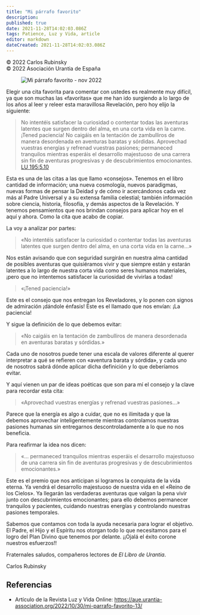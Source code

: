 ```yaml
---
title: "Mi párrafo favorito"
description: 
published: true
date: 2021-11-28T14:02:03.086Z
tags: Patience, Luz y Vida, article
editor: markdown
dateCreated: 2021-11-28T14:02:03.086Z
---
```


<p class="v-card v-sheet theme--light grey lighten-3 px-2">© 2022 Carlos Rubinsky<br>© 2022 Asociación Urantia de España</p>

<figure id="Figure_1" class="image urantiapedia">
<img src="../../../output/wikijs/image/article/Luz_y_Vida/LyV_2022_11/Mi-parrafo-favorito-nov-22.jpg" alt="Mi párrafo favorito - nov 2022">
</figure>

Elegir una cita favorita para comentar con ustedes es realmente muy difícil, ya que son muchas las «favoritas» que me han ido surgiendo a lo largo de los años al leer y releer esta maravillosa Revelación, pero hoy elijo la siguiente:

> No intentéis satisfacer la curiosidad o contentar todas las aventuras latentes que surgen dentro del alma, en una corta vida en la carne. ¡Tened paciencia! No caigáis en la tentación de zambulliros de manera desordenada en aventuras baratas y sórdidas. Aprovechad vuestras energías y refrenad vuestras pasiones; permaneced tranquilos mientras esperáis el desarrollo majestuoso de una carrera sin fin de aventuras progresivas y de descubrimientos emocionantes. [LU 195:5.10](/es/The_Urantia_Book/195#p5_10)

Esta es una de las citas a las que llamo «consejos». Tenemos en el libro cantidad de información; una nueva cosmología, nuevos paradigmas, nuevas formas de pensar la Deidad y de cómo ir acercándonos cada vez más al Padre Universal y a su extensa familia celestial; también información sobre ciencia, historia, filosofía, y demás aspectos de la Revelación. Y tenemos pensamientos que nos brindan consejos para aplicar hoy en el aquí y ahora. Como la cita que acabo de copiar.

La voy a analizar por partes:

> «No intentéis satisfacer la curiosidad o contentar todas las aventuras latentes que surgen dentro del alma, en una corta vida en la carne…»

Nos están avisando que con seguridad surgirán en nuestra alma cantidad de posibles aventuras que quisiéramos vivir y que siempre están y estarán latentes a lo largo de nuestra corta vida como seres humanos materiales, ¡pero que no intentemos satisfacer la curiosidad de vivirlas a todas!

> «¡Tened paciencia!»

Este es el consejo que nos entregan los Reveladores, y lo ponen con signos de admiración ¡dándole énfasis! Este es el llamado que nos envían: ¡La paciencia!

Y sigue la definición de lo que debemos evitar:

> «No caigáis en la tentación de zambulliros de manera desordenada en aventuras baratas y sórdidas.»

Cada uno de nosotros puede tener una escala de valores diferente al querer interpretar a qué se refieren con «aventura barata y sórdida», y cada uno de nosotros sabrá dónde aplicar dicha definición y lo que deberíamos evitar.

Y aquí vienen un par de ideas poéticas que son para mí el consejo y la clave para recordar esta cita:

> «Aprovechad vuestras energías y refrenad vuestras pasiones…»

Parece que la energía es algo a cuidar, que no es ilimitada y que la debemos aprovechar inteligentemente mientras controlamos nuestras pasiones humanas sin entregarnos descontroladamente a lo que no nos beneficia.

Para reafirmar la idea nos dicen:

> «… permaneced tranquilos mientras esperáis el desarrollo majestuoso de una carrera sin fin de aventuras progresivas y de descubrimientos emocionantes.»

Este es el premio que nos anticipan si logramos la conquista de la vida eterna. Ya vendrá el desarrollo majestuoso de nuestra vida en el «Reino de los Cielos». Ya llegarán las verdaderas aventuras que valgan la pena vivir junto con descubrimientos emocionantes; para ello debemos permanecer tranquilos y pacientes, cuidando nuestras energías y controlando nuestras pasiones temporales.

Sabemos que contamos con toda la ayuda necesaria para lograr el objetivo. El Padre, el Hijo y el Espíritu nos otorgan todo lo que necesitamos para el logro del Plan Divino que tenemos por delante. ¡¡Ojalá el éxito corone nuestros esfuerzos!!

Fraternales saludos, compañeros lectores de _El Libro de Urantia_.

Carlos Rubinsky

## Referencias

- Artículo de la Revista Luz y Vida Online: https://aue.urantia-association.org/2022/10/30/mi-parrafo-favorito-13/